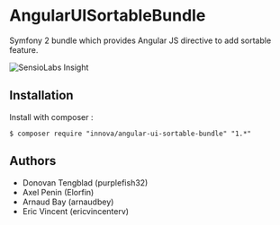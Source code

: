 # AngularUISortableBundle

Symfony 2 bundle which provides Angular JS directive to add sortable feature.

![SensioLabs Insight][1]

## Installation

Install with composer :
	
	$ composer require "innova/angular-ui-sortable-bundle" "1.*"

## Authors

* Donovan Tengblad (purplefish32)
* Axel Penin (Elorfin)
* Arnaud Bay (arnaudbey)
* Eric Vincent (ericvincenterv)

[1]: https://insight.sensiolabs.com/projects/dc414b3e-e780-46b3-b987-f27b0e748250/small.png

